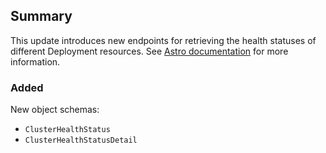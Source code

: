 ## Summary

This update introduces new endpoints for retrieving the health statuses of different Deployment resources. See [Astro documentation](https://docs.astronomer.io/astro/deploy-code) for more information.

### Added

New object schemas:

  - `ClusterHealthStatus`
  - `ClusterHealthStatusDetail`
